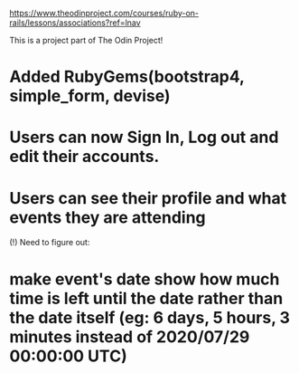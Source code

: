 https://www.theodinproject.com/courses/ruby-on-rails/lessons/associations?ref=lnav

This is a project part of The Odin Project!

# Added RubyGems(bootstrap4, simple_form, devise)

# Users can now Sign In, Log out and edit their accounts.

# Users can see their profile and what events they are attending
(!) Need to figure out:
  # make event's date show how much time is left until the date rather than the date itself (eg: 6 days, 5 hours, 3 minutes instead of 2020/07/29 00:00:00 UTC) 








